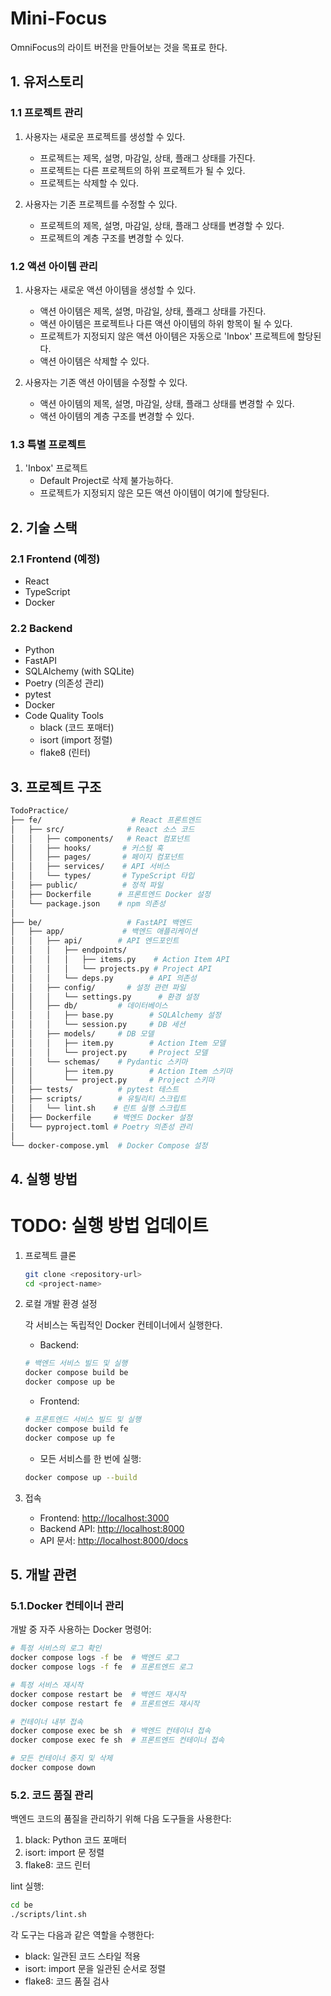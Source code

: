 # Mini-Focus

OmniFocus의 라이트 버전을 만들어보는 것을 목표로 한다.

## 1. 유저스토리

### 1.1 프로젝트 관리

1. 사용자는 새로운 프로젝트를 생성할 수 있다.
   - 프로젝트는 제목, 설명, 마감일, 상태, 플래그 상태를 가진다.
   - 프로젝트는 다른 프로젝트의 하위 프로젝트가 될 수 있다.
   - 프로젝트는 삭제할 수 있다.

2. 사용자는 기존 프로젝트를 수정할 수 있다.
   - 프로젝트의 제목, 설명, 마감일, 상태, 플래그 상태를 변경할 수 있다.
   - 프로젝트의 계층 구조를 변경할 수 있다.

### 1.2 액션 아이템 관리

1. 사용자는 새로운 액션 아이템을 생성할 수 있다.
   - 액션 아이템은 제목, 설명, 마감일, 상태, 플래그 상태를 가진다.
   - 액션 아이템은 프로젝트나 다른 액션 아이템의 하위 항목이 될 수 있다.
   - 프로젝트가 지정되지 않은 액션 아이템은 자동으로 'Inbox' 프로젝트에 할당된다.
   - 액션 아이템은 삭제할 수 있다.

2. 사용자는 기존 액션 아이템을 수정할 수 있다.
   - 액션 아이템의 제목, 설명, 마감일, 상태, 플래그 상태를 변경할 수 있다.
   - 액션 아이템의 계층 구조를 변경할 수 있다.

### 1.3 특별 프로젝트

1. 'Inbox' 프로젝트
   - Default Project로 삭제 불가능하다.
   - 프로젝트가 지정되지 않은 모든 액션 아이템이 여기에 할당된다.

## 2. 기술 스택

### 2.1 Frontend  (예정)

- React
- TypeScript
- Docker

### 2.2 Backend

- Python
- FastAPI
- SQLAlchemy (with SQLite)
- Poetry (의존성 관리)
- pytest
- Docker
- Code Quality Tools
  - black (코드 포매터)
  - isort (import 정렬)
  - flake8 (린터)

## 3. 프로젝트 구조

```bash
TodoPractice/
├── fe/                    # React 프론트엔드
│   ├── src/              # React 소스 코드
│   │   ├── components/   # React 컴포넌트
│   │   ├── hooks/       # 커스텀 훅
│   │   ├── pages/       # 페이지 컴포넌트
│   │   ├── services/    # API 서비스
│   │   └── types/       # TypeScript 타입
│   ├── public/          # 정적 파일
│   ├── Dockerfile      # 프론트엔드 Docker 설정
│   └── package.json    # npm 의존성
│
├── be/                   # FastAPI 백엔드
│   ├── app/             # 백엔드 애플리케이션
│   │   ├── api/        # API 엔드포인트
│   │   │   ├── endpoints/
│   │   │   │   ├── items.py    # Action Item API
│   │   │   │   └── projects.py # Project API
│   │   │   └── deps.py        # API 의존성
│   │   ├── config/       # 설정 관련 파일
│   │   │   └── settings.py      # 환경 설정
│   │   ├── db/         # 데이터베이스
│   │   │   ├── base.py        # SQLAlchemy 설정
│   │   │   └── session.py     # DB 세션
│   │   ├── models/     # DB 모델
│   │   │   ├── item.py        # Action Item 모델
│   │   │   └── project.py     # Project 모델
│   │   └── schemas/    # Pydantic 스키마
│   │       ├── item.py        # Action Item 스키마
│   │       └── project.py     # Project 스키마
│   ├── tests/          # pytest 테스트
│   ├── scripts/        # 유틸리티 스크립트
│   │   └── lint.sh    # 린트 실행 스크립트
│   ├── Dockerfile     # 백엔드 Docker 설정
│   └── pyproject.toml # Poetry 의존성 관리
│
└── docker-compose.yml  # Docker Compose 설정
```

## 4. 실행 방법

# TODO: 실행 방법 업데이트
1. 프로젝트 클론

   ```bash
   git clone <repository-url>
   cd <project-name>
   ```

1. 로컬 개발 환경 설정

   각 서비스는 독립적인 Docker 컨테이너에서 실행한다.

   - Backend:

   ```bash
   # 백엔드 서비스 빌드 및 실행
   docker compose build be
   docker compose up be
   ```

   - Frontend:

   ```bash
   # 프론트엔드 서비스 빌드 및 실행
   docker compose build fe
   docker compose up fe
   ```

   - 모든 서비스를 한 번에 실행:

   ```bash
   docker compose up --build
   ```

1. 접속

   - Frontend: [http://localhost:3000](http://localhost:3000)
   - Backend API: [http://localhost:8000](http://localhost:8000)
   - API 문서: [http://localhost:8000/docs](http://localhost:8000/docs)

## 5. 개발 관련

### 5.1.Docker 컨테이너 관리

개발 중 자주 사용하는 Docker 명령어:

```bash
# 특정 서비스의 로그 확인
docker compose logs -f be  # 백엔드 로그
docker compose logs -f fe  # 프론트엔드 로그

# 특정 서비스 재시작
docker compose restart be  # 백엔드 재시작
docker compose restart fe  # 프론트엔드 재시작

# 컨테이너 내부 접속
docker compose exec be sh  # 백엔드 컨테이너 접속
docker compose exec fe sh  # 프론트엔드 컨테이너 접속

# 모든 컨테이너 중지 및 삭제
docker compose down
```

### 5.2. 코드 품질 관리

백엔드 코드의 품질을 관리하기 위해 다음 도구들을 사용한다:

1. black: Python 코드 포매터
1. isort: import 문 정렬
1. flake8: 코드 린터

lint 실행:

```bash
cd be
./scripts/lint.sh
```

각 도구는 다음과 같은 역할을 수행한다:

- black: 일관된 코드 스타일 적용
- isort: import 문을 일관된 순서로 정렬
- flake8: 코드 품질 검사
